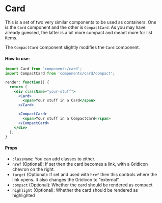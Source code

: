 Card
=========

This is a set of two very similar components to be used as containers. One is the `Card` component and the other is `CompactCard`. As you may have already guessed, the latter is a bit more compact and meant more for list items.

The `CompactCard` component slightly modifies the `Card` component.


#### How to use:

```jsx
import Card from 'components/card';
import CompactCard from 'components/card/compact';

render: function() {
  return (
    <div className="your-stuff">
      <Card>
        <span>Your stuff in a Card</span>
      </Card>

      <CompactCard>
        <span>Your stuff in a CompactCard</span>
      </CompactCard>
    </div>
  );
}
```

#### Props

* `className`: You can add classes to either.
* `href` (Optional): If set then the card becomes a link, with a Gridicon chevron on the right.
* `target` (Optional): If set and used with `href` then this controls where the link opens. It also changes the Gridicon to "external"
* `compact` (Optional): Whether the card should be rendered as compact
* `highlight` (Optional): Whether the card should be rendered as highlighted
